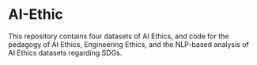 # AI-Ethic
This repository contains four datasets of AI Ethics, and code for the pedagogy of AI Ethics, Engineering Ethics, and the NLP-based analysis of AI Ethics datasets regarding SDGs.
